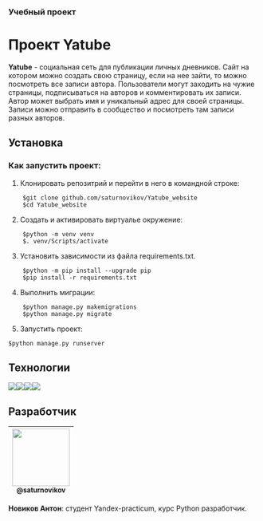 ### Учебный проект

# Проект Yatube
**Yatube** - социальная сеть для публикации личных дневников. Сайт на котором можно создать свою страницу, если на нее зайти, то можно посмотреть все записи автора.
Пользователи могут заходить на чужие страницы, подписываться на авторов и комментировать их записи. Автор может выбрать имя и уникальный адрес для своей страницы.
Записи можно отправить в сообщество и посмотреть там записи разных авторов.

## Установка
### Как запустить проект:

1. Клонировать репозитрий и перейти в него в командной строке:

```
    $git clone github.com/saturnovikov/Yatube_website
    $cd Yatube_website
```

2. Создать и активировать виртуалье окружение:

```
    $python -m venv venv
    $. venv/Scripts/activate
```

3. Установить зависимости из файла requirements.txt.

```
    $python -m pip install --upgrade pip
    $pip install -r requirements.txt
```

4. Выполнить миграции:

```
    $python manage.py makemigrations
    $python manage.py migrate
```

5. Запустить проект:

```$python manage.py runserver```

## Технологии

<img src="https://img.shields.io/badge/Python-FFD43B?style=for-the-badge&logo=python&logoColor=blue" /><img src="https://img.shields.io/badge/Django-092E20?style=for-the-badge&logo=django&logoColor=green"/><img src="https://img.shields.io/badge/SQLite-07405E?style=for-the-badge&logo=sqlite&logoColor=white" /><img src="https://img.shields.io/badge/GitHub-100000?style=for-the-badge&logo=github&logoColor=white" />


## Разработчик
| [<img src="https://github.com/saturnovikov.png?size=115" width="115"><br><sub>@saturnovikov</sub>](https://github.com/saturnovikov) |
| :---------------------------------------------------------------------------------------------------------------------: |
**Новиков Антон**: студент Yandex-practicum, курс Python разработчик.

